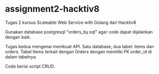 # assignment2-hacktiv8
Tugas 2 kursus Scaleable Web Service with Golang dari Hacktiv8

Gunakan database postgresql "orders_by.sql" agar code dapat dijalankan dengan baik.

Tugas kedua mengenai membuat API.
Satu database, dua tabel: items dan orders.
Tabel Items terkait dengan Orders dengan memiliki FK order_id di dalam tabelnya.

Code berisi script CRUD.
